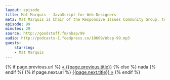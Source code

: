 ```yaml
---
layout: episode
title: Mat Marquis — JavaScript for Web Designers
meta: Mat Marquis is Chair of the Responsive Issues Community Group, technical editor at _A List Apart_, a former member of the jQuery Mobile team, and editor of the W3C HTML5 specification. His book, _JavaScript for Web Designers_, was recently published by A Book Apart.
episode: 99
minutes: 29 
source: http://goodstuff.fm/nbsp/99
audio: http://podcasts-1.feedpress.co/10609/nbsp-99.mp3
guests:
    starring: 
    - Mat Marquis
---
```


<div class="PageNavigation">
  {% if page.previous.url %}
    <a class="prev" href="{{page.previous.url | prepend: site.baseurl | replace: '//', '/' }}">&laquo; {{page.previous.title}}</a>
    {% else %} nada 
  {% endif %}
  {% if page.next.url %}
    <a class="next" href="{{page.next.url | prepend: site.baseurl | replace: '//', '/' }}">{{page.next.title}} &raquo;</a>
  {% endif %}
</div>